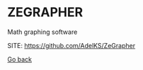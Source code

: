 # ZEGRAPHER
 
 Math graphing software
 
 SITE: https://github.com/AdelKS/ZeGrapher

 [Go back](https://portable-linux-apps.github.io/apps.html)
